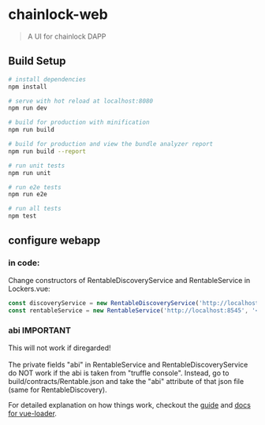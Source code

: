 # chainlock-web

> A UI for chainlock DAPP

## Build Setup

``` bash
# install dependencies
npm install

# serve with hot reload at localhost:8080
npm run dev

# build for production with minification
npm run build

# build for production and view the bundle analyzer report
npm run build --report

# run unit tests
npm run unit

# run e2e tests
npm run e2e

# run all tests
npm test
```
## configure webapp
### in code:
Change constructors of RentableDiscoveryService and RentableService in Lockers.vue:
``` javascript
const discoveryService = new RentableDiscoveryService('http://localhost:8545', '<discovery address>')
const rentableService = new RentableService('http://localhost:8545', '<account address>', '<passhprase>')
```

### abi IMPORTANT
This will not work if diregarded!<br /><br />
The private fields "abi" in RentableService and RentableDiscoveryService do NOT work if the abi is taken from "truffle console". Instead, go to build/contracts/Rentable.json and take the "abi" attribute of that json file (same for RentableDiscovery).

For detailed explanation on how things work, checkout the [guide](http://vuejs-templates.github.io/webpack/) and [docs for vue-loader](http://vuejs.github.io/vue-loader).
